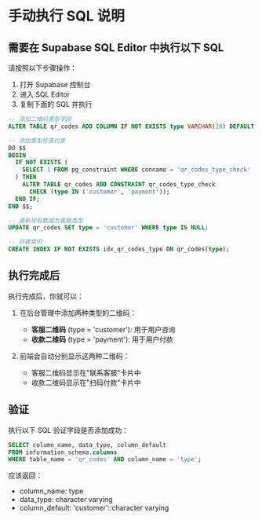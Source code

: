 # 手动执行 SQL 说明

## 需要在 Supabase SQL Editor 中执行以下 SQL

请按照以下步骤操作：

1. 打开 Supabase 控制台
2. 进入 SQL Editor
3. 复制下面的 SQL 并执行

```sql
-- 添加二维码类型字段
ALTER TABLE qr_codes ADD COLUMN IF NOT EXISTS type VARCHAR(20) DEFAULT 'customer';

-- 添加类型检查约束
DO $$ 
BEGIN
  IF NOT EXISTS (
    SELECT 1 FROM pg_constraint WHERE conname = 'qr_codes_type_check'
  ) THEN
    ALTER TABLE qr_codes ADD CONSTRAINT qr_codes_type_check 
      CHECK (type IN ('customer', 'payment'));
  END IF;
END $$;

-- 更新现有数据为客服类型
UPDATE qr_codes SET type = 'customer' WHERE type IS NULL;

-- 创建索引
CREATE INDEX IF NOT EXISTS idx_qr_codes_type ON qr_codes(type);
```

## 执行完成后

执行完成后，你就可以：

1. 在后台管理中添加两种类型的二维码：
   - **客服二维码** (type = 'customer'): 用于用户咨询
   - **收款二维码** (type = 'payment'): 用于用户付款

2. 前端会自动分别显示这两种二维码：
   - 客服二维码显示在"联系客服"卡片中
   - 收款二维码显示在"扫码付款"卡片中

## 验证

执行以下 SQL 验证字段是否添加成功：

```sql
SELECT column_name, data_type, column_default 
FROM information_schema.columns 
WHERE table_name = 'qr_codes' AND column_name = 'type';
```

应该返回：
- column_name: type
- data_type: character varying
- column_default: 'customer'::character varying

